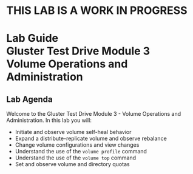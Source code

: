 # **THIS LAB IS A WORK IN PROGRESS**
# Lab Guide <br/> Gluster Test Drive Module 3 <br/> Volume Operations and Administration

## Lab Agenda

Welcome to the Gluster Test Drive Module 3 - Volume Operations and Administration. In this lab you will:

- Initiate and observe volume self-heal behavior
- Expand a distribute-replicate volume and observe rebalance
- Change volume configurations and view changes
- Understand the use of the `volume profile` command
- Understand the use of the `volume top` command
- Set and observe volume and directory quotas
